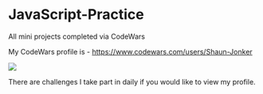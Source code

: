 # JavaScript-Practice
 All mini projects completed via CodeWars

My CodeWars profile is - https://www.codewars.com/users/Shaun-Jonker

<img src="https://www.codewars.com/users/Shaun-Jonker/badges/large">

There are challenges I take part in daily if you would like to view my profile.
